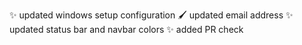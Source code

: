 ✨ updated windows setup configuration
🖌️ updated email address
✨ updated status bar and navbar colors
✨ added PR check
